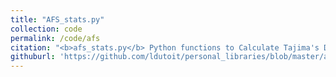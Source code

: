 ```yaml
---
title: "AFS_stats.py"
collection: code
permalink: /code/afs
citation: "<b>afs_stats.py</b> Python functions to Calculate Tajima's D, theta Watterson and nucleotide diversity from the <i>allelic frequency spectrum</i>. The main function is afs_stats()."
githuburl: 'https://github.com/ldutoit/personal_libraries/blob/master/afs_stats.py'
---
```


